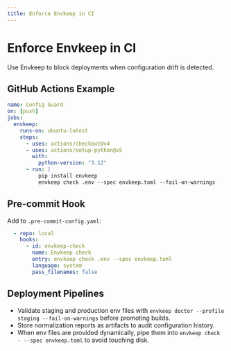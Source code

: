 ```yaml
---
title: Enforce Envkeep in CI
---
```


# Enforce Envkeep in CI

Use Envkeep to block deployments when configuration drift is detected.

## GitHub Actions Example

```yaml
name: Config Guard
on: [push]
jobs:
  envkeep:
    runs-on: ubuntu-latest
    steps:
      - uses: actions/checkout@v4
      - uses: actions/setup-python@v5
        with:
          python-version: "3.12"
      - run: |
          pip install envkeep
          envkeep check .env --spec envkeep.toml --fail-on-warnings
```

## Pre-commit Hook

Add to `.pre-commit-config.yaml`:

```yaml
  - repo: local
    hooks:
      - id: envkeep-check
        name: Envkeep check
        entry: envkeep check .env --spec envkeep.toml
        language: system
        pass_filenames: false
```

## Deployment Pipelines
- Validate staging and production env files with `envkeep doctor --profile staging --fail-on-warnings` before promoting builds.
- Store normalization reports as artifacts to audit configuration history.
- When env files are provided dynamically, pipe them into `envkeep check - --spec envkeep.toml` to avoid touching disk.

